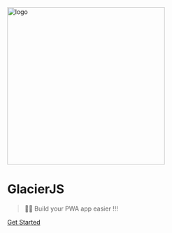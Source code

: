 <!-- _coverpage.md -->

<img alt="logo" width="360" src="https://bluesun-1252625244.cos.ap-guangzhou.myqcloud.com/jerryc/20220227085816.png">

# GlacierJS

> 👨‍💻‍ Build your PWA app easier !!!

[Get Started](#introduction)